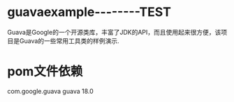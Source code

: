 # guavaexample--------TEST
Guava是Google的一个开源类库，丰富了JDK的API，而且使用起来很方便，该项目是Guava的一些常用工具类的样例演示.

# pom文件依赖

<dependency>
	<groupId>com.google.guava</groupId>
	<artifactId>guava</artifactId>
	<version>18.0</version>
</dependency>

